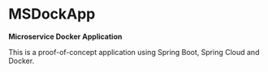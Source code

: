 # MSDockApp

**Microservice Docker Application**

This is a proof-of-concept application using Spring Boot, Spring Cloud and Docker.
